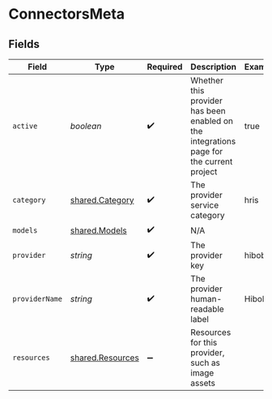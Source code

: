 # ConnectorsMeta


## Fields

| Field                                                                                   | Type                                                                                    | Required                                                                                | Description                                                                             | Example                                                                                 |
| --------------------------------------------------------------------------------------- | --------------------------------------------------------------------------------------- | --------------------------------------------------------------------------------------- | --------------------------------------------------------------------------------------- | --------------------------------------------------------------------------------------- |
| `active`                                                                                | *boolean*                                                                               | :heavy_check_mark:                                                                      | Whether this provider has been enabled on the integrations page for the current project | true                                                                                    |
| `category`                                                                              | [shared.Category](../../../sdk/models/shared/category.md)                               | :heavy_check_mark:                                                                      | The provider service category                                                           | hris                                                                                    |
| `models`                                                                                | [shared.Models](../../../sdk/models/shared/models.md)                                   | :heavy_check_mark:                                                                      | N/A                                                                                     |                                                                                         |
| `provider`                                                                              | *string*                                                                                | :heavy_check_mark:                                                                      | The provider key                                                                        | hibob                                                                                   |
| `providerName`                                                                          | *string*                                                                                | :heavy_check_mark:                                                                      | The provider human-readable label                                                       | Hibob                                                                                   |
| `resources`                                                                             | [shared.Resources](../../../sdk/models/shared/resources.md)                             | :heavy_minus_sign:                                                                      | Resources for this provider, such as image assets                                       |                                                                                         |